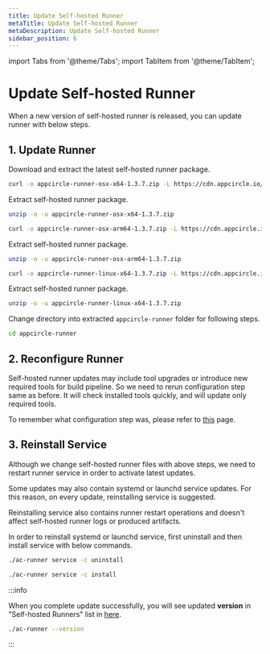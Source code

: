 ```yaml
---
title: Update Self-hosted Runner
metaTitle: Update Self-hosted Runner
metaDescription: Update Self-hosted Runner
sidebar_position: 6
---
```


import Tabs from '@theme/Tabs';
import TabItem from '@theme/TabItem';

# Update Self-hosted Runner

When a new version of self-hosted runner is released, you can update runner with below steps.

## 1. Update Runner

Download and extract the latest self-hosted runner package.

<Tabs>
  <TabItem value="osx-x64" label="macOS x64" default>

   ```bash
curl -o appcircle-runner-osx-x64-1.3.7.zip -L https://cdn.appcircle.io/self-hosted/runner/appcircle-runner-osx-x64-1.3.7.zip
```

Extract self-hosted runner package.

   ```bash
unzip -o -u appcircle-runner-osx-x64-1.3.7.zip
```

  </TabItem>
  <TabItem value="osx-arm64" label="macOS arm64">

   ```bash
curl -o appcircle-runner-osx-arm64-1.3.7.zip -L https://cdn.appcircle.io/self-hosted/runner/appcircle-runner-osx-arm64-1.3.7.zip
```

Extract self-hosted runner package.

   ```bash
unzip -o -u appcircle-runner-osx-arm64-1.3.7.zip
```

  </TabItem>

  <TabItem value="linux-x64" label="Linux x64">

   ```bash
curl -o appcircle-runner-linux-x64-1.3.7.zip -L https://cdn.appcircle.io/self-hosted/runner/appcircle-runner-linux-x64-1.3.7.zip
```

Extract self-hosted runner package.

   ```bash
unzip -o -u appcircle-runner-linux-x64-1.3.7.zip
```

  </TabItem>
</Tabs>

Change directory into extracted `appcircle-runner` folder for following steps.

```bash
cd appcircle-runner
```

## 2. Reconfigure Runner

Self-hosted runner updates may include tool upgrades or introduce new required tools for build pipeline. So we need to rerun configuration step same as before. It will check installed tools quickly, and will update only required tools.

To remember what configuration step was, please refer to [this](../self-hosted-runner/installation.md#3-configure) page.

## 3. Reinstall Service

Although we change self-hosted runner files with above steps, we need to restart runner service in order to activate latest updates.

Some updates may also contain systemd or launchd service updates. For this reason, on every update, reinstalling service is suggested.

Reinstalling service also contains runner restart operations and doesn't affect self-hosted runner logs or produced artifacts.

In order to reinstall systemd or launchd service, first uninstall and then install service with below commands.

```bash
./ac-runner service -c uninstall
```

```bash
./ac-runner service -c install
```

:::info

When you complete update successfully, you will see updated **version** in "Self-hosted Runners" list in [here](../self-hosted-runner/manage-runners.md#monitoring-self-hosted-runners).

```bash
./ac-runner --version
```

:::
